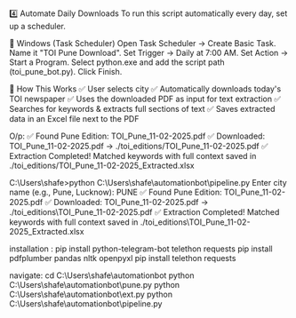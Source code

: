 4️⃣ Automate Daily Downloads
To run this script automatically every day, set up a scheduler.

📌 Windows (Task Scheduler)
Open Task Scheduler → Create Basic Task.
Name it "TOI Pune Download".
Set Trigger → Daily at 7:00 AM.
Set Action → Start a Program.
Select python.exe and add the script path (toi_pune_bot.py).
Click Finish.

📌 How This Works
✅ User selects city
✅ Automatically downloads today's TOI newspaper
✅ Uses the downloaded PDF as input for text extraction
✅ Searches for keywords & extracts full sections of text
✅ Saves extracted data in an Excel file next to the PDF

O/p:
✅ Found Pune Edition: TOI_Pune_11-02-2025.pdf
✅ Downloaded: TOI_Pune_11-02-2025.pdf -> ./toi_editions/TOI_Pune_11-02-2025.pdf
✅ Extraction Completed! Matched keywords with full context saved in ./toi_editions/TOI_Pune_11-02-2025_Extracted.xlsx

C:\Users\shafe>python C:\Users\shafe\automationbot\pipeline.py
Enter city name (e.g., Pune, Lucknow): PUNE
✅ Found Pune Edition: TOI_Pune_11-02-2025.pdf
✅ Downloaded: TOI_Pune_11-02-2025.pdf -> ./toi_editions\TOI_Pune_11-02-2025.pdf
✅ Extraction Completed! Matched keywords with full context saved in ./toi_editions\TOI_Pune_11-02-2025_Extracted.xlsx

installation :
pip install python-telegram-bot telethon requests
pip install pdfplumber pandas nltk openpyxl
pip install telethon requests

navigate:
cd C:\Users\shafe\automationbot
python C:\Users\shafe\automationbot\pune.py
python C:\Users\shafe\automationbot\ext.py
python C:\Users\shafe\automationbot\pipeline.py